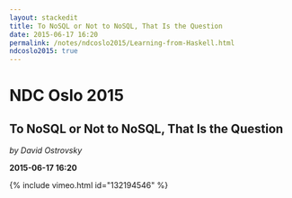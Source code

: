 ```yaml
---
layout: stackedit
title: To NoSQL or Not to NoSQL, That Is the Question
date: 2015-06-17 16:20
permalink: /notes/ndcoslo2015/Learning-from-Haskell.html
ndcoslo2015: true
---
```


# NDC Oslo 2015

## To NoSQL or Not to NoSQL, That Is the Question
*by David Ostrovsky*

**2015-06-17 16:20**

{% include vimeo.html id="132194546" %}
